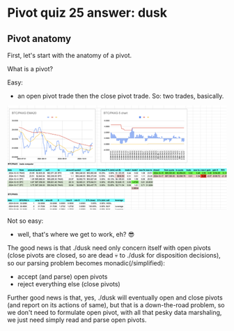 # Pivot quiz 25 answer: dusk

## Pivot anatomy

First, let's start with the anatomy of a pivot.

What is a pivot?

Easy:

* an open pivot trade then the close pivot trade. So: two trades, basically.

![Pivot trades in action](imgs/02-pivot-anatomy.png)

Not so easy: 

* well, that's where we get to work, eh? 😎 

The good news is that ./dusk need only concern itself with open pivots (close pivots are closed, so are dead 💀 to ./dusk for disposition decisions), so our parsing problem becomes monadic(/simplified):

* accept (and parse) open pivots
* reject everything else (close pivots)

Further good news is that, yes, ./dusk will eventually open and close pivots (and report on its actions of same), but that is a down-the-road problem, so we don't need to formulate open pivot, with all that pesky data marshaling, we just need simply read and parse open pivots.


